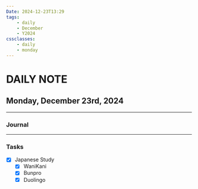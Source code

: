 ```yaml
---
Date: 2024-12-23T13:29
tags:
    - daily
    - December
    - Y2024
cssclasses:
    - daily
    - monday
---
```

# DAILY NOTE
## Monday, December 23rd, 2024
***
### Journal

***
### Tasks
- [x] Japanese Study
    - [x] WaniKani
    - [x] Bunpro
    - [x] Duolingo